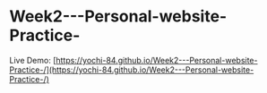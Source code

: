 # Week2---Personal-website-Practice-
Live Demo: [https://yochi-84.github.io/Week2---Personal-website-Practice-/](https://yochi-84.github.io/Week2---Personal-website-Practice-/)
